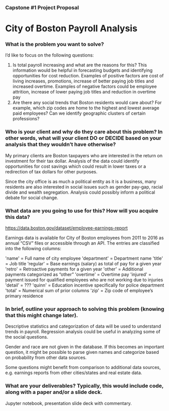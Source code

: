 ###  Capstone #1 Project Proposal

# City of Boston Payroll Analysis

### What is the problem you want to solve?

I’d like to focus on the following questions:

1. Is total payroll increasing and what are the reasons for this? This information would be helpful in forecasting budgets and identifying opportunities for cost reduction. Examples of positive factors are cost of living increases, promotions, increase of better paying job titles and increased overtime. Examples of negative factors could be employee attrition, increase of lower paying job titles and reduction in overtime pay
2. Are there any social trends that Boston residents would care about? For example, which zip codes are home to the highest and lowest average paid employees? Can we identify geographic clusters of certain professions? 

### Who is your client and why do they care about this problem? In other words, what will your client DO or DECIDE based on your analysis that they wouldn’t have otherwise?

My primary clients are Boston taxpayers who are interested in the return on investment for their tax dollar. Analysis of the data could identify opportunities for cost savings which could result in lower taxes or a redirection of tax dollars for other purposes.

Since the city office is as much a political entity as it is a business, many residents are also interested in social issues such as gender pay-gap, racial divide and wealth segregation. Analysis could possibly inform a political debate for social change.

### What data are you going to use for this? How will you acquire this data?

https://data.boston.gov/dataset/employee-earnings-report

Earnings data is available for City of Boston employees from 2011 to 2016 as annual “CSV” files or accessible through an API. The entries are classified into the following columns:

'name' = Full name of city employee
'department' = Department name
'title' = Job title
'regular' = Base earnings (salary) as total of pay for a given year
'retro' = Retroactive payments for a given year
'other' = Additional payments categorized as “other”
'overtime' = Overtime pay
'injured'  = payment issued for qualified employees who are not working due 					to injuries
'detail’ = ???
'quinn' = Education incentive specifically for police department
'total' = Numerical sum of prior columns
'zip' = Zip code of employee’s primary residence


### In brief, outline your approach to solving this problem (knowing that this might change later).

Descriptive statistics and categorization of data will be used to understand trends in payroll. Regression analysis could be useful in analyzing some of the social questions. 

Gender and race are not given in the database. If this becomes an important question, it might be possible to parse given names and categorize based on probability from other data sources.

Some questions might benefit from comparison to additional data sources, e.g. earnings reports from other cities/states and real estate data. 

### What are your deliverables? Typically, this would include code, along with a paper and/or a slide deck.

Jupyter notebook, presentation slide deck with commentary.
